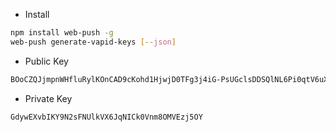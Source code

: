 -   Install

```bash
npm install web-push -g
web-push generate-vapid-keys [--json]
```

-   Public Key

```bash
BOoCZQJjmpnWHfluRylKOnCAD9cKohd1HjwjD0TFg3j4iG-PsUGclsDDSQlNL6Pi0qtV6uXLXnyPmTeNOmjDqbk
```

-   Private Key

```bash
GdywEXvbIKY9N2sFNUlkVX6JqNICk0Vnm8OMVEzj5OY

```
